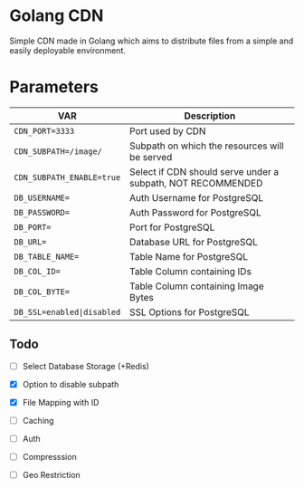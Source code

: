 # Golang CDN
Simple CDN made in Golang which aims to distribute files from a simple and easily deployable environment.

# Parameters
| VAR | Description |
|---|---|
| `CDN_PORT=3333` | Port used by CDN |  
| `CDN_SUBPATH=/image/` | Subpath on which the resources will be served |  
| `CDN_SUBPATH_ENABLE=true` | Select if CDN should serve under a subpath, NOT RECOMMENDED |  
| `DB_USERNAME=` | Auth Username for PostgreSQL |  
| `DB_PASSWORD=` | Auth Password for PostgreSQL |  
| `DB_PORT=` | Port for PostgreSQL |  
| `DB_URL=` | Database URL for PostgreSQL |  
| `DB_TABLE_NAME=` | Table Name for PostgreSQL |  
| `DB_COL_ID=` | Table Column containing IDs |  
| `DB_COL_BYTE=` | Table Column containing Image Bytes |  
| `DB_SSL=enabled\|disabled` | SSL Options for PostgreSQL |  

## Todo
- [ ] Select Database Storage (+Redis)
- [x] Option to disable subpath
- [x] File Mapping with ID
- [ ] Caching
- [ ] Auth
- [ ] Compresssion
- [ ] Geo Restriction

